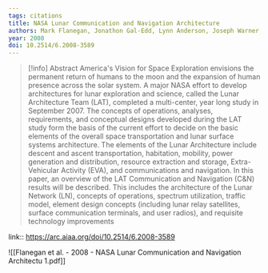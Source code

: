 ```yaml
---
tags: citations
title: NASA Lunar Communication and Navigation Architecture
authors: Mark Flanegan, Jonathon Gal-Edd, Lynn Anderson, Joseph Warner, Todd Ely, Charles Lee, Biren Shah, Arvydas Vaisnys, James Schier
year: 2008
doi: 10.2514/6.2008-3589
---
```

> [!info] Abstract
> America's Vision for Space Exploration envisions the permanent return of humans to the
moon and the expansion of human presence across the solar system. A major NASA effort to
develop architectures for lunar exploration and science, called the Lunar Architecture Team
(LAT), completed a multi-center, year long study in September 2007. The concepts of
operations, analyses, requirements, and conceptual designs developed during the LAT study
form the basis of the current effort to decide on the basic elements of the overall space
transportation and lunar surface systems architecture. The elements of the Lunar
Architecture include descent and ascent transportation, habitation, mobility, power
generation and distribution, resource extraction and storage, Extra-Vehicular Activity
(EVA), and communications and navigation. In this paper, an overview of the LAT
Communication and Navigation (C&N) results will be described. This includes the
architecture of the Lunar Network (LN), concepts of operations, spectrum utilization, traffic
model, element design concepts (including lunar relay satellites, surface communication
terminals, and user radios), and requisite technology improvements

link:: https://arc.aiaa.org/doi/10.2514/6.2008-3589

![[Flanegan et al. - 2008 - NASA Lunar Communication and Navigation Architectu 1.pdf]]